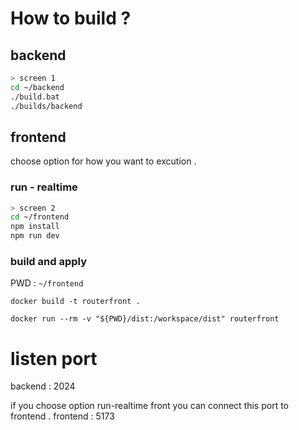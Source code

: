 # How to build ?

## backend
```bash
> screen 1
cd ~/backend
./build.bat
./builds/backend
```
## frontend
choose option for how you want to excution . 

### run - realtime
```bash
> screen 2
cd ~/frontend 
npm install
npm run dev
```
### build and apply

PWD : `~/frontend`
```docker
docker build -t routerfront .

docker run --rm -v "${PWD}/dist:/workspace/dist" routerfront
```

# listen port
backend : 2024<br>

if you choose option run-realtime front you can connect this port to frontend .
frontend : 5173<br>